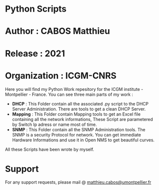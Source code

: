 # Python Scripts

# Author  : CABOS Matthieu
# Release : 2021
# Organization : ICGM-CNRS

Here you will find my Python Work repesitory for the ICGM institute - Montpellier - France.
You can see three main parts of my work :
  * **DHCP** : This Folder contain all the associated .py script to the DHCP Server Administration. There are tools to get a clean DHCP Server.
  * **Mapping** : This Folder contain Mapping tools to get an Excel file containing all the network informations, These Script are parametered by Switch Ip adress or name most of time.
  * **SNMP** : This Folder contain all the SNMP Administration tools. The SNMP is a security Protocol for network. You can get immediate Hardware Informations and use it in Open NMS to get beautiful curves.

All these Scripts have been wrote by myself.

# Support

For any support requests, please mail @ matthieu.cabos@umontpellier.fr
